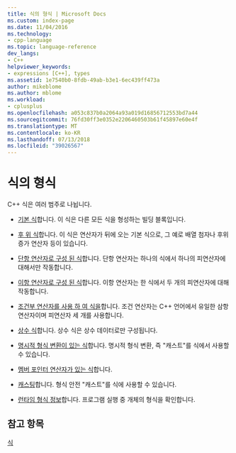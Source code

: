 ```yaml
---
title: 식의 형식 | Microsoft Docs
ms.custom: index-page
ms.date: 11/04/2016
ms.technology:
- cpp-language
ms.topic: language-reference
dev_langs:
- C++
helpviewer_keywords:
- expressions [C++], types
ms.assetid: 1e7540b0-8fdb-49ab-b3e1-6ec439ff473a
author: mikeblome
ms.author: mblome
ms.workload:
- cplusplus
ms.openlocfilehash: a053c837b0a2064a93a019d16856712553bd7a44
ms.sourcegitcommit: 76fd30ff3e0352e2206460503b61f45897e60e4f
ms.translationtype: MT
ms.contentlocale: ko-KR
ms.lasthandoff: 07/13/2018
ms.locfileid: "39026567"
---
```

# <a name="types-of-expressions"></a>식의 형식
C++ 식은 여러 범주로 나뉩니다.  
  
-   [기본 식](../cpp/primary-expressions.md)합니다. 이 식은 다른 모든 식을 형성하는 빌딩 블록입니다.  
  
-   [후 위 식](../cpp/postfix-expressions.md)합니다. 이 식은 연산자가 뒤에 오는 기본 식으로, 그 예로 배열 첨자나 후위 증가 연산자 등이 있습니다.  
  
-   [단항 연산자로 구성 된 식](../cpp/expressions-with-unary-operators.md)합니다. 단항 연산자는 하나의 식에서 하나의 피연산자에 대해서만 작동합니다.  
  
-   [이항 연산자로 구성 된 식](../cpp/expressions-with-binary-operators.md)합니다. 이항 연산자는 한 식에서 두 개의 피연산자에 대해 작동합니다.  
  
-   [조건부 연산자를 사용 하 여 식을](../cpp/conditional-operator-q.md)합니다. 조건 연산자는 C++ 언어에서 유일한 삼항 연산자이며 피연산자 세 개를 사용합니다.  
  
-   [상수 식](../cpp/cpp-constant-expressions.md)합니다. 상수 식은 상수 데이터로만 구성됩니다.  
  
-   [명시적 형식 변환이 있는 식](http://msdn.microsoft.com/060ad6b4-9592-4f3e-8509-a20ac84a85ae)합니다. 명시적 형식 변환, 즉 "캐스트"를 식에서 사용할 수 있습니다.  
  
-   [멤버 포인터 연산자가 있는 식](../cpp/pointer-to-member-operators-dot-star-and-star.md)합니다.  
  
-   [캐스팅](../cpp/casting.md)합니다. 형식 안전 "캐스트"를 식에 사용할 수 있습니다.  
  
-   [런타임 형식 정보](../cpp/run-time-type-information.md)합니다. 프로그램 실행 중 개체의 형식을 확인합니다.  
  
## <a name="see-also"></a>참고 항목  
 [식](../cpp/expressions-cpp.md)